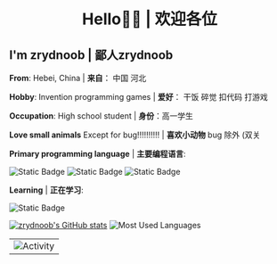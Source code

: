 # <center> Hello👏🏻 | 欢迎各位

## I'm zrydnoob | 鄙人zrydnoob
**From**: Hebei, China | **来自**： 中国 河北

**Hobby**: Invention programming games | **爱好**： 干饭 碎觉 扣代码 打游戏

**Occupation**: High school student | **身份**：高一学生

**Love small animals** Except for bug!!!!!!!!!! | **喜欢小动物** bug 除外 (双关

**Primary programming language** | **主要编程语言**:

![Static Badge](https://img.shields.io/badge/python-3.8-orange?style=flat-square&logo=python&logoColor=orange)
![Static Badge](https://img.shields.io/badge/Java-8-blue?style=flat-square)
![Static Badge](https://img.shields.io/badge/C%23-11-green?style=flat-square&logo=csharp&logoColor=green)

**Learning** | **正在学习**:

![Static Badge](https://img.shields.io/badge/C++-17-blue?style=flat-square&logo=cplusplus&logoColor=blue)


[![zrydnoob's GitHub stats](https://github-readme-stats.vercel.app/api?username=zrydnoob&theme=dark)](https://github.com/anuraghazra/github-readme-stats)
![Most Used Languages](https://github-readme-stats.vercel.app/api/top-langs/?username=zrydnoob&theme=dark&layout=compact)

<table align="center">
  <tr>
    <td><img src="https://github-readme-activity-graph.vercel.app/graph?username=zrydnoob&theme=xcode&bg_color=FF000000&hide_border=true" alt="Activity"/></td>
  </tr>
</table>
